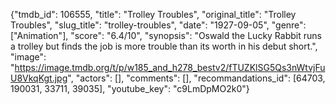 {"tmdb_id": 106555, "title": "Trolley Troubles", "original_title": "Trolley Troubles", "slug_title": "trolley-troubles", "date": "1927-09-05", "genre": ["Animation"], "score": "6.4/10", "synopsis": "Oswald the Lucky Rabbit runs a trolley but finds the job is more trouble than its worth in his debut short.", "image": "https://image.tmdb.org/t/p/w185_and_h278_bestv2/fTUZKlSG5Qs3nWtvjFuU8VkqKgt.jpg", "actors": [], "comments": [], "recommandations_id": [64703, 190031, 33711, 39035], "youtube_key": "c9LmDpMO2k0"}